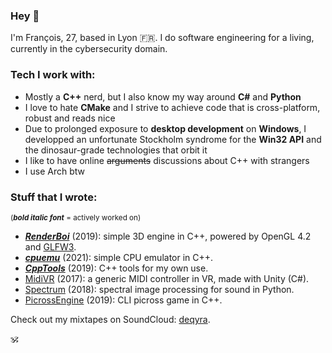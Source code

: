 ### Hey 👋

I'm François, 27, based in Lyon 🇫🇷.
I do software engineering for a living, currently in the cybersecurity domain.

### Tech I work with:
- Mostly a **C++** nerd, but I also know my way around **C#** and **Python**
- I love to hate **CMake** and I strive to achieve code that is cross-platform, robust and reads nice
- Due to prolonged exposure to **desktop development** on **Windows**, I developped an unfortunate Stockholm syndrome for the **Win32 API** and the dinosaur-grade technologies that orbit it
- I like to have online ~~arguments~~ discussions about C++ with strangers
- I use Arch btw

### Stuff that I wrote:
<sub>(**_bold italic font_** = actively worked on)</sub>
- **_[RenderBoi](https://github.com/deqyra/RenderBoi)_** (2019): simple 3D engine in C++, powered by OpenGL 4.2 and [GLFW3](https://github.com/glfw/glfw).
- **_[cpuemu](https://github.com/deqyra/cpuemu)_** (2021): simple CPU emulator in C++.
- **_[CppTools](https://github.com/deqyra/CppTools)_** (2019): C++ tools for my own use.
- [MidiVR](https://github.com/deqyra/MidiVR) (2017): a generic MIDI controller in VR, made with Unity (C#).
- [Spectrum](https://github.com/deqyra/spectrum-core-py) (2018): spectral image processing for sound in Python.
- [PicrossEngine](https://github.com/deqyra/PicrossEngine) (2019): CLI picross game in C++.

Check out my mixtapes on SoundCloud: [deqyra](https://soundcloud.com/iamdeqyra).

🕉
